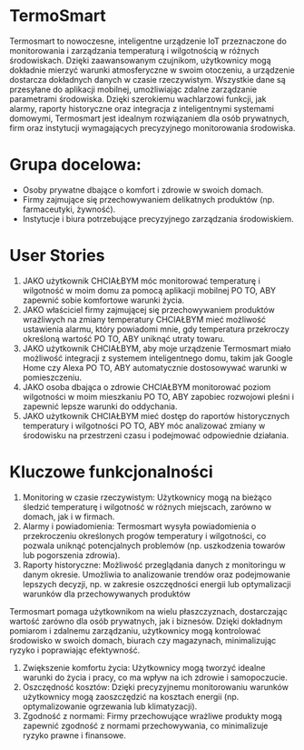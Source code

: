 # TermoSmart
Termosmart to nowoczesne, inteligentne urządzenie IoT przeznaczone do monitorowania i zarządzania temperaturą i wilgotnością w różnych środowiskach. Dzięki zaawansowanym czujnikom, użytkownicy mogą dokładnie mierzyć warunki atmosferyczne w swoim otoczeniu, a urządzenie dostarcza dokładnych danych w czasie rzeczywistym. Wszystkie dane są przesyłane do aplikacji mobilnej, umożliwiając zdalne zarządzanie parametrami środowiska. Dzięki szerokiemu wachlarzowi funkcji, jak alarmy, raporty historyczne oraz integracja z inteligentnymi systemami domowymi, Termosmart jest idealnym rozwiązaniem dla osób prywatnych, firm oraz instytucji wymagających precyzyjnego monitorowania środowiska.

# Grupa docelowa:
- Osoby prywatne dbające o komfort i zdrowie w swoich domach.
- Firmy zajmujące się przechowywaniem delikatnych produktów (np. farmaceutyki, żywność).
- Instytucje i biura potrzebujące precyzyjnego zarządzania środowiskiem.

# User Stories
1. JAKO użytkownik CHCIAŁBYM móc monitorować temperaturę i wilgotność w moim domu za pomocą aplikacji mobilnej PO TO, ABY zapewnić sobie komfortowe warunki życia.
2. JAKO właściciel firmy zajmującej się przechowywaniem produktów wrażliwych na zmiany temperatury CHCIAŁBYM mieć możliwość ustawienia alarmu, który powiadomi mnie, gdy temperatura przekroczy określoną wartość PO TO, ABY uniknąć utraty towaru.
3. JAKO użytkownik CHCIAŁBYM, aby moje urządzenie Termosmart miało możliwość integracji z systemem inteligentnego domu, takim jak Google Home czy Alexa PO TO, ABY automatycznie dostosowywać warunki w pomieszczeniu.
4. JAKO osoba dbająca o zdrowie CHCIAŁBYM monitorować poziom wilgotności w moim mieszkaniu PO TO, ABY zapobiec rozwojowi pleśni i zapewnić lepsze warunki do oddychania.
5. JAKO użytkownik CHCIAŁBYM mieć dostęp do raportów historycznych temperatury i wilgotności PO TO, ABY móc analizować zmiany w środowisku na przestrzeni czasu i podejmować odpowiednie działania.

# Kluczowe funkcjonalności
1. Monitoring w czasie rzeczywistym: Użytkownicy mogą na bieżąco śledzić temperaturę i wilgotność w różnych miejscach, zarówno w domach, jak i w firmach.
2. Alarmy i powiadomienia: Termosmart wysyła powiadomienia o przekroczeniu określonych progów temperatury i wilgotności, co pozwala uniknąć potencjalnych problemów (np. uszkodzenia towarów lub pogorszenia zdrowia).
3. Raporty historyczne: Możliwość przeglądania danych z monitoringu w danym okresie. Umożliwia to analizowanie trendów oraz podejmowanie lepszych decyzji, np. w zakresie oszczędności energii lub optymalizacji warunków dla przechowywanych produktów

Termosmart pomaga użytkownikom na wielu płaszczyznach, dostarczając wartość zarówno dla osób prywatnych, jak i biznesów. Dzięki dokładnym pomiarom i zdalnemu zarządzaniu, użytkownicy mogą kontrolować środowisko w swoich domach, biurach czy magazynach, minimalizując ryzyko i poprawiając efektywność.
1. Zwiększenie komfortu życia: Użytkownicy mogą tworzyć idealne warunki do życia i pracy, co ma wpływ na ich zdrowie i samopoczucie.
2. Oszczędność kosztów: Dzięki precyzyjnemu monitorowaniu warunków użytkownicy mogą zaoszczędzić na kosztach energii (np. optymalizowanie ogrzewania lub klimatyzacji).
3. Zgodność z normami: Firmy przechowujące wrażliwe produkty mogą zapewnić zgodność z normami przechowywania, co minimalizuje ryzyko prawne i finansowe.

